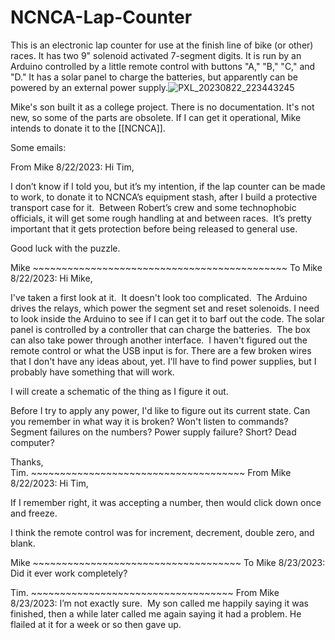 # NCNCA-Lap-Counter
This is an electronic lap counter for use at the finish line of bike (or other) races.  It has two 9" solenoid activated 7-segment digits. It is run by an Arduino controlled by a little remote control with buttons "A," "B," "C," and "D."   It has a solar panel to charge the batteries, but apparently can be powered by an external power supply.![PXL_20230822_223443245](https://github.com/kemptm/NCNCA-Lap-Counter/assets/45501075/8364a989-074f-4d7d-8a23-a2da7b691e26)

Mike's son built it as a college project.  There is no documentation.  It's not new, so some of the parts are obsolete.  If I can get it operational, Mike intends to donate it to the [[NCNCA]]. 

Some emails:

From Mike  8/22/2023:
Hi Tim,

I don’t know if I told you, but it’s my intention, if the lap counter can be made to work, to donate it to NCNCA’s equipment stash, after I build a protective transport case for it.  Between Robert’s crew and some technophobic officials, it will get some rough handling at and between races.  It’s pretty important that it gets protection before being released to general use.

Good luck with the puzzle. 

Mike
\~~~~~~~~~~~~~~~~~~~~~~~~~~~~~~~~~~~~~~~~~~~~
To Mike  8/22/2023:
Hi Mike,

I've taken a first look at it.  It doesn't look too complicated.  The Arduino drives the relays, which power the segment set and reset solenoids. I need to look inside the Arduino to see if I can get it to barf out the code. The solar panel is controlled by a controller that can charge the batteries.  The box can also take power through another interface.  I haven't figured out the remote control or what the USB input is for. There are a few broken wires that I don't have any ideas about, yet. I'll have to find power supplies, but I probably have something that will work.

I will create a schematic of the thing as I figure it out.  

Before I try to apply any power, I'd like to figure out its current state. Can you remember in what way it is broken? Won't listen to commands? Segment failures on the numbers? Power supply failure? Short? Dead computer?  

Thanks,  
Tim.
\~~~~~~~~~~~~~~~~~~~~~~~~~~~~~~~~~~~~~
From Mike   8/22/2023:
Hi Tim,

If I remember right, it was accepting a number, then would click down once and freeze. 

I think the remote control was for increment, decrement, double zero, and blank. 

Mike
\~~~~~~~~~~~~~~~~~~~~~~~~~~~~~~~~~~~~
To Mike  8/23/2023:
Did it ever work completely?

Tim.
\~~~~~~~~~~~~~~~~~~~~~~~~~~~~~~~~~~~
From Mike  8/23/2023:
I’m not exactly sure.  My son called me happily saying it was finished, then a while later called me again saying it had a problem. He flailed at it for a week or so then gave up.






